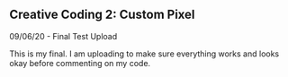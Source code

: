 ## Creative Coding 2: Custom Pixel

09/06/20 - Final Test Upload

This is my final. I am uploading to make sure everything works and looks okay before commenting on my code.

